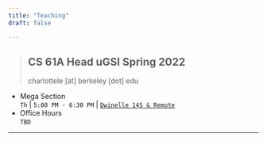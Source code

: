 ```yaml
---
title: "Teaching"
draft: false

---
```




> ## CS 61A Head uGSI  Spring 2022
> charlottele [at] berkeley [dot] edu 
<!-- > <details>

</details> -->



- Mega Section \
`Th` | `5:00 PM - 6:30 PM` | [`Dwinelle 145 & Remote`](https://go.cs61a.org/charlotte)
- Office Hours \
`TBD`

---
<!-- 
### Links
  
- Attendance Form: [`go.cs61a.org/char-attend`](https://go.cs61a.org/char-attend)
- Anonymous Feedback Form: [`go.cs61a.org/char-anon`](https://go.cs61a.org/char-anon)
- 1-on-1 Advising Appointments: [`go.cs61a.org/char-advice`](http://go.cs61a.org/char-advice)
- Join Lab Queue: [`go.cs61a.org/char-help`](http://go.cs61a.org/char-help)
- View Lab Queue: [`go.cs61a.org/char-queue`](http://go.cs61a.org/char-queue)

---

### Logistics
- Congrats for finishing the midterm! Thank you so much for being in my section this summer :) 
- Please fill out [this](https://forms.gle/ohGt5VGismVp5Exs6) form if you're missing any points. 
- As of Aug 14, I have updated all points. Let me know if they don't show up by Aug 15.


<details>
<summary>
Attendance
</summary>
<blockquote>

- Discussion
    - The secret word will be given at the end of section.
    - You must attend the entire section.
    - Your attendance status will be verified with the Zoom meeting data.
- Lab
    - The secret word will be given towards the beginning of section.
    - You can use this time to work on the lab assignment and ask any questions.
    - If you complete the lab assignment before section, you can submit your okpy link as the secret word for credit.

</blockquote>
</details>

<details>
<summary>
Contact 
</summary>
<blockquote>

- Please use Piazza or office hours for debugging and general logistical questions.
- I'm happy to respond to emails, but there are almost 100 students enrolled in my section so it's a bit difficult. Emails should generally be reserved for personal or section-specific matters.
- Dozens of staff monitor Piazza all day, so you'll recieve a much faster response there.

</blockquote>
</details>




---
### Weekly Material & Guides
[`Google Drive`](https://drive.google.com/drive/folders/1x_PFftGclLJHIL6CGmp-T1zS2WDeteyK?usp=sharing)

<p style="margin-bottom:0;">
    Discussion 11 Videos
    Make sure video quality is set to the highest.
</p>
<p style="margin : 0; padding-top:0; margin-left: 30px">
  Introduction to Regex
  <a href="https://youtu.be/YVG_GQjzbXw"><code>link</code></a>
</p>
<p style="margin : 0; padding-top:0; margin-left: 30px">
    Q1-Q2 (Regex)
    <a href="https://youtu.be/fx-ifCHXh1c"><code>link</code></a>
</p> -->


<!-- 
<p style="margin-bottom:0;">
    Week 2
</p>
<p style="margin : 0; padding-top:0; margin-left: 30px">
    Disc 02: Environment Diagrams + Higher-Order Functions
    <a href="https://drive.google.com/file/d/1tooqKGRB61fbH3V882RbggMssghwHzvS/view?usp=sharing"><code>pdf</code></a>
</p>
<p style="margin : 0; padding-top:0; margin-left: 30px">
    Disc 03: Recursion + Tree Recursion 
    <a href="https://drive.google.com/file/d/1IUsPZE_gotX03XkcyYnHucaEz04gT6wW/view?usp=sharing"><code>pdf</code></a>
</p>




<p style="margin-bottom:0;">
    Week 3
</p>
<p style="margin : 0; padding-top:0; margin-left: 30px">
    Disc 04: Lists + Sequences
    <a href="https://drive.google.com/file/d/1rRU5oZJry_auw59Hd5Lxw8SBzEMf-hkg/view?usp=sharing"><code>pdf</code></a>

</p>
<p style="margin : 0; padding-top:0; margin-left: 30px">
    Lab 03: Recursion
    <a href="https://drive.google.com/file/d/1qEnL0pVOf-zhL8W-V4-PaNsXl1Aee4R3/view?usp=sharing"><code>png</code></a>

</p>

<p style="margin : 0; padding-top:0; margin-left: 30px">
    Disc 05: Mutability + OOP
    <a href="https://drive.google.com/file/d/1MEx3QmoHfGx_msjscM4eQgDkrpORBU-n/view?usp=sharing"><code>pdf</code></a>

</p>

<p style="margin-bottom:0;">
    Week 5
</p>
<p style="margin : 0; padding-top:0; margin-left: 30px">
    Disc 07: Scheme
    <a href="https://drive.google.com/file/d/1D_gFsuxOrDkjdmR2mCt-gIZ7fs-IG4QU/view?usp=sharing"><code>png</code></a>
</p>

<p style="margin-bottom:0;">
    Week 6
</p>
<p style="margin : 0; padding-top:0; margin-left: 30px">
    Disc 09: Dynamic Scoping + Tail Recursion + Interpreter
    <a href="https://drive.google.com/file/d/1egFX6RI_XOIlF3oyZzNmozbrsflRfnsH/view?usp=sharing"><code>png</code></a>
</p>








---
### Guides
- Debugging [`pdf`](https://drive.google.com/file/d/1O72u0ml65pibcjz-PXKpqeJDKaVqQ3D8/view?usp=sharing)
- Environment Diagrams[`pdf`](https://drive.google.com/file/d/1m5lsTmymfBPB772C3yqkWFzmEoijy-AX/view?usp=sharing)

 -->

